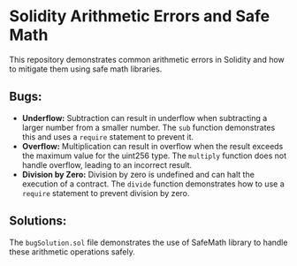 # Solidity Arithmetic Errors and Safe Math

This repository demonstrates common arithmetic errors in Solidity and how to mitigate them using safe math libraries.

## Bugs:

* **Underflow:** Subtraction can result in underflow when subtracting a larger number from a smaller number. The `sub` function demonstrates this and uses a `require` statement to prevent it.
* **Overflow:** Multiplication can result in overflow when the result exceeds the maximum value for the uint256 type. The `multiply` function does not handle overflow, leading to an incorrect result.
* **Division by Zero:** Division by zero is undefined and can halt the execution of a contract. The `divide` function demonstrates how to use a `require` statement to prevent division by zero.

## Solutions:

The `bugSolution.sol` file demonstrates the use of SafeMath library to handle these arithmetic operations safely.